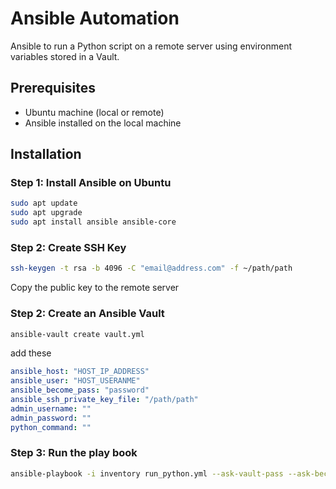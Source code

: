 # Ansible Automation

Ansible to run a Python script on a remote server using environment variables stored in a Vault.

## Prerequisites

- Ubuntu machine (local or remote)
- Ansible installed on the local machine

## Installation

### Step 1: Install Ansible on Ubuntu

```sh
sudo apt update
sudo apt upgrade
sudo apt install ansible ansible-core
```

### Step 2: Create SSH Key

```sh
ssh-keygen -t rsa -b 4096 -C "email@address.com" -f ~/path/path
```
Copy the public key to the remote server

### Step 2: Create an Ansible Vault

```sh
ansible-vault create vault.yml
```

add these 

```yaml
ansible_host: "HOST_IP_ADDRESS"
ansible_user: "HOST_USERANME"
ansible_become_pass: "password"
ansible_ssh_private_key_file: "/path/path"
admin_username: ""
admin_password: ""
python_command: ""
```

### Step 3: Run the play book
```sh
ansible-playbook -i inventory run_python.yml --ask-vault-pass --ask-become-pass
```

